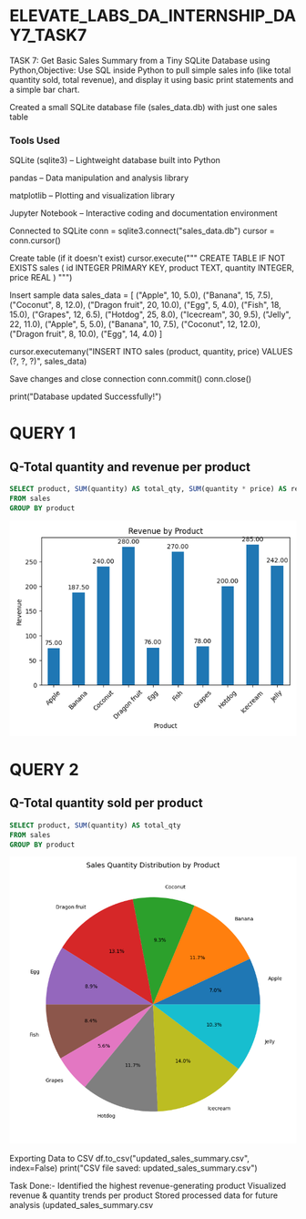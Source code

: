 # ELEVATE_LABS_DA_INTERNSHIP_DAY7_TASK7
TASK 7: Get Basic Sales Summary from a Tiny SQLite Database using Python,Objective: Use SQL inside Python to pull simple sales info (like total quantity sold, total revenue), and display it using basic print statements and a simple bar chart.

Created a small SQLite database file (sales_data.db) with just one sales table

### Tools Used
SQLite (sqlite3) – Lightweight database built into Python

pandas – Data manipulation and analysis library

matplotlib – Plotting and visualization library

Jupyter Notebook – Interactive coding and documentation environment

Connected to SQLite
conn = sqlite3.connect("sales_data.db") cursor = conn.cursor()

Create table (if it doesn't exist)
cursor.execute(""" CREATE TABLE IF NOT EXISTS sales ( id INTEGER PRIMARY KEY, product TEXT, quantity INTEGER, price REAL ) """)

Insert sample data
sales_data = [ ("Apple", 10, 5.0), ("Banana", 15, 7.5), ("Coconut", 8, 12.0), ("Dragon fruit", 20, 10.0), ("Egg", 5, 4.0), ("Fish", 18, 15.0), ("Grapes", 12, 6.5), ("Hotdog", 25, 8.0), ("Icecream", 30, 9.5), ("Jelly", 22, 11.0), ("Apple", 5, 5.0), ("Banana", 10, 7.5), ("Coconut", 12, 12.0), ("Dragon fruit", 8, 10.0), ("Egg", 14, 4.0) ]

cursor.executemany("INSERT INTO sales (product, quantity, price) VALUES (?, ?, ?)", sales_data)

Save changes and close connection
conn.commit() conn.close()

print("Database updated Successfully!")

# QUERY 1
## Q-Total quantity and revenue per product
```sql
SELECT product, SUM(quantity) AS total_qty, SUM(quantity * price) AS revenue
FROM sales
GROUP BY product
```
![](https://github.com/Arijeet226/ELEVATE_LABS_DA_INTERNSHIP_DAY7_TASK7/blob/6f69658181160f8ae2f40896266659a535b824e9/revenue_by_product_barchart.png)
# QUERY 2
## Q-Total quantity sold per product
```sql
SELECT product, SUM(quantity) AS total_qty
FROM sales
GROUP BY product
```
![](https://github.com/Arijeet226/ELEVATE_LABS_DA_INTERNSHIP_DAY7_TASK7/blob/6f69658181160f8ae2f40896266659a535b824e9/sold_quantity_per_product_piechart.png)

Exporting Data to CSV
df.to_csv("updated_sales_summary.csv", index=False) print("CSV file saved: updated_sales_summary.csv")

Task Done:-
Identified the highest revenue-generating product 
Visualized revenue & quantity trends per product 
Stored processed data for future analysis (updated_sales_summary.csv
